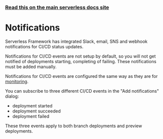 <!--
title: Serverless Dashboard - CI/CD Notifications
menuText: Notifications
menuOrder: 6
layout: Doc
-->

<!-- DOCS-SITE-LINK:START automatically generated  -->

### [Read this on the main serverless docs site](https://serverless.com/framework/docs/guides/cicd/notifications/)

<!-- DOCS-SITE-LINK:END -->

# Notifications

Serverless Framework has integrated Slack, email, SNS and webhook notifications for CI/CD status updates.

Notifications for CI/CD events are not setup by default, so you will not get notified of deployments starting,
completing of failing. These notifications must be added manually.

Notifications for CI/CD events are configured the same way as they are for [monitoring](/framework/docs/dashboard/monitoring/notifications/).

You can subscribe to three different CI/CD events in the "Add notifications" dialog:

- deployment started
- deployment succeeded
- deployment failed

These three events apply to both branch deployments and preview deployments.

